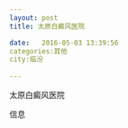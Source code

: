 ```yaml
--- 
layout: post 
title: 太原白癜风医院

date:   2016-05-03 13:39:56 
categories:其他  
city:临汾
  
--- 
```

   
太原白癜风医院

信息

